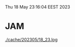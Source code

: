 Thu 18 May 23:16:04 EEST 2023
# JAM
<a href='./cache/202305/18_23.log'>./cache/202305/18_23.log</a>
